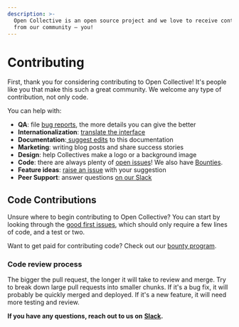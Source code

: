 ```yaml
---
description: >-
  Open Collective is an open source project and we love to receive contributions
  from our community — you!
---
```


# Contributing

First, thank you for considering contributing to Open Collective! It's people like you that make this such a great community. We welcome any type of contribution, not only code. 

You can help with:

* **QA**: file [bug reports](https://github.com/opencollective/opencollective/issues), the more details you can give the better
* **Internationalization**: [translate the interface](https://crowdin.com/project/opencollective)
* **Documentation**:[ suggest edits](../#how-to-contribute-to-these-docs) to this documentation
* **Marketing**: writing blog posts and share success stories
* **Design**: help Collectives make a logo or a background image
* **Code**: there are always plenty of [open issues](https://github.com/OpenCollective/OpenCollective/issues)! We also have [Bounties](../developers/bounties.md).
* **Feature ideas**: [raise an issue](https://github.com/opencollective/opencollective/issues/) with your suggestion
* **Peer Support**: answer questions [on our Slack](https://opencollective.slack.com)

## Code Contributions

Unsure where to begin contributing to Open Collective? You can start by looking through the [good first issues](https://github.com/opencollective/opencollective/issues?q=is%3Aopen+is%3Aissue+label%3A"good+first+issue"), which should only require a few lines of code, and a test or two.

Want to get paid for contributing code? Check out our [bounty program](../developers/bounties.md).

### Code review process

The bigger the pull request, the longer it will take to review and merge. Try to break down large pull requests into smaller chunks. If it's a bug fix, it will probably be quickly merged and deployed. If it's a new feature, it will need more testing and review.

**If you have any questions, reach out to us on** [**Slack**](https://slack.opencollective.com)**.**

